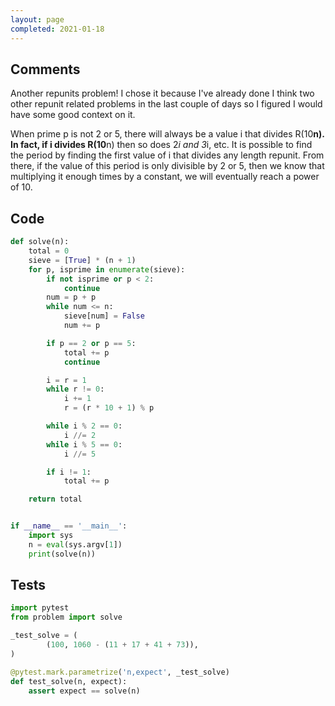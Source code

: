 ```yaml
---
layout: page
completed: 2021-01-18
---
```


## Comments

Another repunits problem!  I chose it because I've already done I think two
other repunit related problems in the last couple of days so I figured I would
have some good context on it.

When prime p is not 2 or 5, there will always be a value i that divides
R(10**n).  In fact, if i divides R(10**n) then so does 2*i and 3*i, etc.  It is
possible to find the period by finding the first value of i that divides any
length repunit.  From there, if the value of this period is only divisible by 2
or 5, then we know that multiplying it enough times by a constant, we will
eventually reach a power of 10.

## Code

```python
def solve(n):
    total = 0
    sieve = [True] * (n + 1)
    for p, isprime in enumerate(sieve):
        if not isprime or p < 2:
            continue
        num = p + p
        while num <= n:
            sieve[num] = False
            num += p

        if p == 2 or p == 5:
            total += p
            continue

        i = r = 1
        while r != 0:
            i += 1
            r = (r * 10 + 1) % p

        while i % 2 == 0:
            i //= 2
        while i % 5 == 0:
            i //= 5

        if i != 1:
            total += p

    return total


if __name__ == '__main__':
    import sys
    n = eval(sys.argv[1])
    print(solve(n))
```

## Tests

```python
import pytest
from problem import solve

_test_solve = (
        (100, 1060 - (11 + 17 + 41 + 73)),
)

@pytest.mark.parametrize('n,expect', _test_solve)
def test_solve(n, expect):
    assert expect == solve(n)
```

